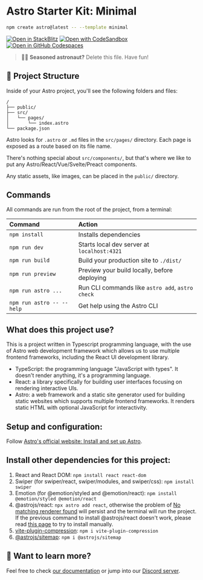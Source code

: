 # Astro Starter Kit: Minimal

```sh
npm create astro@latest -- --template minimal
```

[![Open in StackBlitz](https://developer.stackblitz.com/img/open_in_stackblitz.svg)](https://stackblitz.com/github/withastro/astro/tree/latest/examples/minimal)
[![Open with CodeSandbox](https://assets.codesandbox.io/github/button-edit-lime.svg)](https://codesandbox.io/p/sandbox/github/withastro/astro/tree/latest/examples/minimal)
[![Open in GitHub Codespaces](https://github.com/codespaces/badge.svg)](https://codespaces.new/withastro/astro?devcontainer_path=.devcontainer/minimal/devcontainer.json)

> 🧑‍🚀 **Seasoned astronaut?** Delete this file. Have fun!

## 🚀 Project Structure

Inside of your Astro project, you'll see the following folders and files:

```text
/
├── public/
├── src/
│   └── pages/
│       └── index.astro
└── package.json
```

Astro looks for `.astro` or `.md` files in the `src/pages/` directory. Each page is exposed as a route based on its file name.

There's nothing special about `src/components/`, but that's where we like to put any Astro/React/Vue/Svelte/Preact components.

Any static assets, like images, can be placed in the `public/` directory.

## Commands

All commands are run from the root of the project, from a terminal:

| Command                   | Action                                           |
| :------------------------ | :----------------------------------------------- |
| `npm install`             | Installs dependencies                            |
| `npm run dev`             | Starts local dev server at `localhost:4321`      |
| `npm run build`           | Build your production site to `./dist/`          |
| `npm run preview`         | Preview your build locally, before deploying     |
| `npm run astro ...`       | Run CLI commands like `astro add`, `astro check` |
| `npm run astro -- --help` | Get help using the Astro CLI                     |

## What does this project use?
This is a project written in Typescript programming language, with the use of Astro web development framework which allows us to use multiple frontend frameworks, including the React UI development library.
- TypeScript: the programming language "JavaScript with types". It doesn't render anything, it's a programming language.
- React: a library specifically for building user interfaces focusing on rendering interactive UIs.
- Astro: a web framework and a static site generator used for building static websites which supports multiple frontend frameworks. It renders static HTML with optional JavaScript for interactivity.

## Setup and configuration:
Follow [Astro's official website: Install and set up Astro](https://docs.astro.build/en/install-and-setup/).

## Install other dependencies for this project:
1. React and React DOM: `npm install react react-dom`
2. Swiper (for swiper/react, swiper/modules, and swiper/css): `npm install swiper`
3. Emotion (for @emotion/styled and @emotion/react): `npm install @emotion/styled @emotion/react`
4. @astrojs/react: `npx astro add react`, otherwise the problem of [No matching renderer found](https://docs.astro.build/en/reference/errors/no-matching-renderer/) will persist and the terminal will run the project. If the previous command to install @astrojs/react doesn't work, please read [this page](https://docs.astro.build/en/guides/integrations-guide/react/) to try to install manually.
5. [vite-plugin-compression](https://www.npmjs.com/package/vite-plugin-compression): `npm i vite-plugin-compression`
6. [@astrojs/sitemap](https://www.npmjs.com/package/@astrojs/sitemap): `npm i @astrojs/sitemap`

## 👀 Want to learn more?

Feel free to check [our documentation](https://docs.astro.build) or jump into our [Discord server](https://astro.build/chat).
